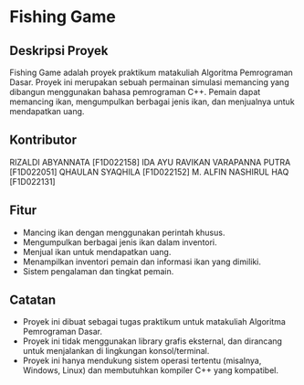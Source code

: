 # Fishing Game

## Deskripsi Proyek
Fishing Game adalah proyek praktikum matakuliah Algoritma Pemrograman Dasar. Proyek ini merupakan sebuah permainan simulasi memancing yang dibangun menggunakan bahasa pemrograman C++. Pemain dapat memancing ikan, mengumpulkan berbagai jenis ikan, dan menjualnya untuk mendapatkan uang.

## Kontributor
RIZALDI ABYANNATA [F1D022158]
IDA AYU RAVIKAN VARAPANNA PUTRA [F1D022051]
QHAULAN SYAQHILA [F1D022152]
M. ALFIN NASHIRUL HAQ [F1D022131]

## Fitur
- Mancing ikan dengan menggunakan perintah khusus.
- Mengumpulkan berbagai jenis ikan dalam inventori.
- Menjual ikan untuk mendapatkan uang.
- Menampilkan inventori pemain dan informasi ikan yang dimiliki.
- Sistem pengalaman dan tingkat pemain.

## Catatan
- Proyek ini dibuat sebagai tugas praktikum untuk matakuliah Algoritma Pemrograman Dasar.
- Proyek ini tidak menggunakan library grafis eksternal, dan dirancang untuk menjalankan di lingkungan konsol/terminal.
- Proyek ini hanya mendukung sistem operasi tertentu (misalnya, Windows, Linux) dan membutuhkan kompiler C++ yang kompatibel.
